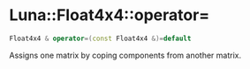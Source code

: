 # Luna::Float4x4::operator=

```c++
Float4x4 & operator=(const Float4x4 &)=default
```

Assigns one matrix by coping components from another matrix. 

